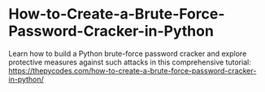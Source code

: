 # How-to-Create-a-Brute-Force-Password-Cracker-in-Python
Learn how to build a Python brute-force password cracker and explore protective measures against such attacks in this comprehensive tutorial:
https://thepycodes.com/how-to-create-a-brute-force-password-cracker-in-python/
